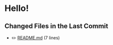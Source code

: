 # Hello!

<!-- CHANGED_FILES_START -->
## Changed Files in the Last Commit
- ✏️ [README.md](./README.md) (7 lines)
<!-- CHANGED_FILES_END -->
